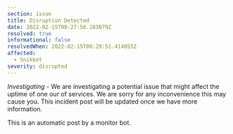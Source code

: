 ```yaml
---
section: issue
title: Disruption Detected
date: 2022-02-15T08:27:56.183879Z
resolved: true
informational: false
resolvedWhen: 2022-02-15T08:29:51.414055Z
affected:
  - Snikket
severity: disrupted
---
```

*Investigating* - We are investigating a potential issue that might affect the uptime of one our of services. We are sorry for any inconvenience this may cause you. This incident post will be updated once we have more information.

This is an automatic post by a monitor bot.
        